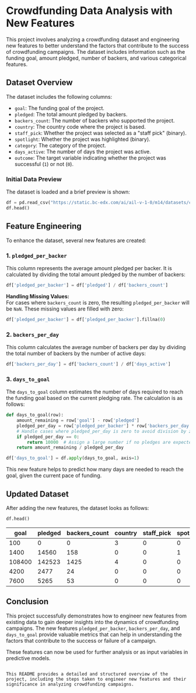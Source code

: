 
# Crowdfunding Data Analysis with New Features

This project involves analyzing a crowdfunding dataset and engineering new features to better understand the factors that contribute to the success of crowdfunding campaigns. The dataset includes information such as the funding goal, amount pledged, number of backers, and various categorical features.

## Dataset Overview

The dataset includes the following columns:

- `goal`: The funding goal of the project.
- `pledged`: The total amount pledged by backers.
- `backers_count`: The number of backers who supported the project.
- `country`: The country code where the project is based.
- `staff_pick`: Whether the project was selected as a "staff pick" (binary).
- `spotlight`: Whether the project was highlighted (binary).
- `category`: The category of the project.
- `days_active`: The number of days the project was active.
- `outcome`: The target variable indicating whether the project was successful (`1`) or not (`0`).

### Initial Data Preview

The dataset is loaded and a brief preview is shown:

```python
df = pd.read_csv("https://static.bc-edx.com/ai/ail-v-1-0/m14/datasets/crowdfunding-data.csv")
df.head()
```

## Feature Engineering

To enhance the dataset, several new features are created:

### 1. `pledged_per_backer`

This column represents the average amount pledged per backer. It is calculated by dividing the total amount pledged by the number of backers:

```python
df['pledged_per_backer'] = df['pledged'] / df['backers_count']
```

**Handling Missing Values:**  
For cases where `backers_count` is zero, the resulting `pledged_per_backer` will be `NaN`. These missing values are filled with zero:

```python
df['pledged_per_backer'] = df['pledged_per_backer'].fillna(0)
```

### 2. `backers_per_day`

This column calculates the average number of backers per day by dividing the total number of backers by the number of active days:

```python
df['backers_per_day'] = df['backers_count'] / df['days_active']
```

### 3. `days_to_goal`

The `days_to_goal` column estimates the number of days required to reach the funding goal based on the current pledging rate. The calculation is as follows:

```python
def days_to_goal(row):
    amount_remaining = row['goal'] - row['pledged']
    pledged_per_day = row['pledged_per_backer'] * row['backers_per_day']
    # Handle cases where pledged_per_day is zero to avoid division by zero
    if pledged_per_day == 0:
        return 10000  # Assign a large number if no pledges are expected
    return amount_remaining / pledged_per_day

df['days_to_goal'] = df.apply(days_to_goal, axis=1)
```

This new feature helps to predict how many days are needed to reach the goal, given the current pace of funding.

## Updated Dataset

After adding the new features, the dataset looks as follows:

```python
df.head()
```

| goal  | pledged | backers_count | country | staff_pick | spotlight | category | days_active | outcome | pledged_per_backer | backers_per_day | days_to_goal |
|-------|---------|---------------|---------|------------|-----------|----------|-------------|---------|-------------------|-----------------|--------------|
| 100   | 0       | 0             | 3       | 0          | 0         | 0        | 17          | 0       | 0.000000          | 0.000000        | 10000.000000 |
| 1400  | 14560   | 158           | 0       | 0          | 1         | 1        | 27          | 1       | 92.151899         | 5.851852        | -24.403846   |
| 108400| 142523  | 1425          | 4       | 0          | 0         | 2        | 20          | 1       | 100.016140        | 71.250000       | -4.788420    |
| 4200  | 2477    | 24            | 0       | 0          | 0         | 1        | 40          | 0       | 103.208333        | 0.600000        | 27.823981    |
| 7600  | 5265    | 53            | 0       | 0          | 0         | 3        | 4           | 0       | 99.339623         | 13.250000       | 1.773979     |

## Conclusion

This project successfully demonstrates how to engineer new features from existing data to gain deeper insights into the dynamics of crowdfunding campaigns. The new features `pledged_per_backer`, `backers_per_day`, and `days_to_goal` provide valuable metrics that can help in understanding the factors that contribute to the success or failure of a campaign.

These features can now be used for further analysis or as input variables in predictive models.
```

This README provides a detailed and structured overview of the project, including the steps taken to engineer new features and their significance in analyzing crowdfunding campaigns.
